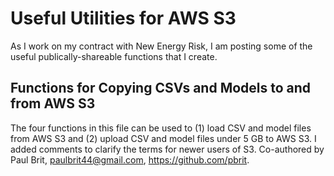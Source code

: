 # Useful Utilities for AWS S3
As I work on my contract with New Energy Risk, I am posting some of the useful publically-shareable functions that I create.

## Functions for Copying CSVs and Models to and from AWS S3
The four functions in this file can be used to (1) load CSV and model files from AWS S3 and (2) upload CSV and model files under 5 GB to AWS S3.
I added comments to clarify the terms for newer users of S3.
Co-authored by Paul Brit, <paulbrit44@gmail.com>, https://github.com/pbrit.

